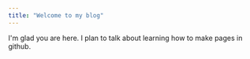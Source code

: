 ```yaml
---
title: "Welcome to my blog"
---
```


I'm glad you are here. I plan to talk about learning how to make pages in github.
